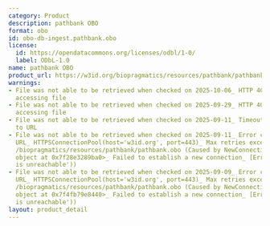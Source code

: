 ```yaml
---
category: Product
description: pathbank OBO
format: obo
id: obo-db-ingest.pathbank.obo
license:
  id: https://opendatacommons.org/licenses/odbl/1-0/
  label: ODbL-1.0
name: pathbank OBO
product_url: https://w3id.org/biopragmatics/resources/pathbank/pathbank.obo
warnings:
- File was not able to be retrieved when checked on 2025-10-06_ HTTP 404 error when
  accessing file
- File was not able to be retrieved when checked on 2025-09-29_ HTTP 404 error when
  accessing file
- File was not able to be retrieved when checked on 2025-09-11_ Timeout connecting
  to URL
- File was not able to be retrieved when checked on 2025-09-11_ Error connecting to
  URL_ HTTPSConnectionPool(host='w3id.org', port=443)_ Max retries exceeded with url_
  /biopragmatics/resources/pathbank/pathbank.obo (Caused by NewConnectionError('<urllib3.connection.HTTPSConnection
  object at 0x7f28e3289ba0>_ Failed to establish a new connection_ [Errno 101] Network
  is unreachable'))
- File was not able to be retrieved when checked on 2025-09-09_ Error connecting to
  URL_ HTTPSConnectionPool(host='w3id.org', port=443)_ Max retries exceeded with url_
  /biopragmatics/resources/pathbank/pathbank.obo (Caused by NewConnectionError('<urllib3.connection.HTTPSConnection
  object at 0x7f4fb79e8440>_ Failed to establish a new connection_ [Errno 101] Network
  is unreachable'))
layout: product_detail
---
```

